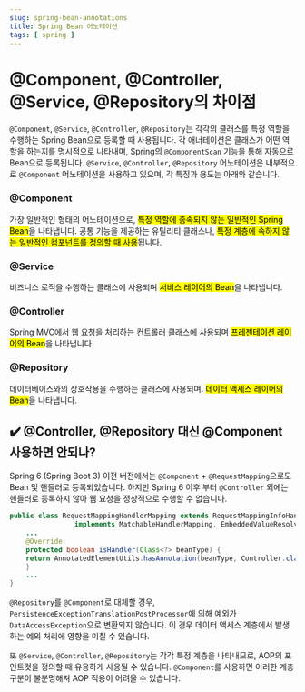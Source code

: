 ```yaml
---
slug: spring-bean-annotations
title: Spring Bean 어노테이션
tags: [ spring ]
---
```


# @Component, @Controller, @Service, @Repository의 차이점
`@Component`, `@Service`, `@Controller`, `@Repository`는 각각의 클래스를 특정 역할을 수행하는 Spring Bean으로 등록할 때 사용됩니다. 각 애너테이션은 클래스가 어떤 역할을 하는지를 명시적으로 나타내며, Spring의 `@ComponentScan` 기능을 통해 자동으로 Bean으로 등록됩니다. `@Service`, `@Controller`, `@Repository` 어노테이션은 내부적으로 `@Component` 어노테이션을 사용하고 있으며, 각 특징과 용도는 아래와 같습니다.
### @Component
가장 일반적인 형태의 어노테이션으로, <mark>특정 역할에 종속되지 않는 일반적인 Spring Bean</mark>을 나타냅니다. 공통 기능을 제공하는 유틸리티 클래스나, <mark>특정 계층에 속하지 않는 일반적인 컴포넌트를 정의할 때 사용</mark>됩니다.
### @Service
비즈니스 로직을 수행하는 클래스에 사용되며 <mark>서비스 레이어의 Bean</mark>을 나타냅니다.
### @Controller
Spring MVC에서 웹 요청을 처리하는 컨트롤러 클래스에 사용되며 <mark>프레젠테이션 레이어의 Bean</mark>을 나타냅니다.
### @Repository
데이터베이스와의 상호작용을 수행하는 클래스에 사용되며. <mark>데이터 액세스 레이어의 Bean</mark>을 나타냅니다.

## ✔️ @Controller, @Repository 대신 @Component 사용하면 안되나?
Spring 6 (Spring Boot 3) 이전 버전에서는 `@Component` + `@RequestMapping`으로도 Bean 및 핸들러로 등록되었습니다. 하지만 Spring 6 이후 부터 `@Controller` 외에는 핸들러로 등록하지 않아 웹 요청을 정상적으로 수행할 수 없습니다.
```java
public class RequestMappingHandlerMapping extends RequestMappingInfoHandlerMapping 
                implements MatchableHandlerMapping, EmbeddedValueResolverAware {
    ...
    @Override
    protected boolean isHandler(Class<?> beanType) {
    return AnnotatedElementUtils.hasAnnotation(beanType, Controller.class); // 컨트롤러 애너테이션인지 확인
    }
    ...
}
```
`@Repository`를 `@Component`로 대체할 경우, `PersistenceExceptionTranslationPostProcessor`에 의해 예외가 `DataAccessException`으로 변환되지 않습니다. 이 경우 데이터 액세스 계층에서 발생하는 예외 처리에 영향을 미칠 수 있습니다.

또 `@Service`, `@Controller`, `@Repository`는 각각 특정 계층을 나타내므로, AOP의 포인트컷을 정의할 때 유용하게 사용될 수 있습니다. `@Component`를 사용하면 이러한 계층 구분이 불분명해져 AOP 적용이 어려울 수 있습니다.